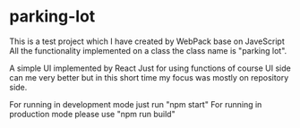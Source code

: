 # parking-lot

This is a test project which I have created by WebPack base on JaveScript All the functionality implemented on a class the class name is "parking lot".

A simple UI implemented by React Just for using functions of course UI side can me very better but in this short time my focus was mostly on repository side.

For running in development mode just run "npm start"
For running in production mode please use "npm run build"

